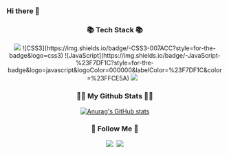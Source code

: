 ### Hi there 👋

<h3 align="center">📚 Tech Stack 📚</h3>
<p align="center">
  <img src=https://img.shields.io/badge/-HTML5-F05032?style=for-the-badge&logo=html5&logoColor=ffffff>
  ![CSS3](https://img.shields.io/badge/-CSS3-007ACC?style=for-the-badge&logo=css3)
  ![JavaScript](https://img.shields.io/badge/-JavaScript-%23F7DF1C?style=for-the-badge&logo=javascript&logoColor=000000&labelColor=%23F7DF1C&color=%23FFCE5A)
  <img src="https://img.shields.io/badge/react%20-%2300D9FF.svg?&style=for-the-badge&logo=react&logoColor=white" />&nbsp;&nbsp;&nbsp;
  <br>
</p>

<h3 align="center">👩‍💻 My Github Stats 👩‍💻</h3>
<div align="center">

[![Anurag's GitHub stats](https://github-readme-stats.vercel.app/api?username=hyeinisfree&hide_title=true&show_icons=true&include_all_commits=true&disable_animations=true&theme=vue)](https://github.com/anuraghazra/github-readme-stats)
</div>
  
<h3 align="center">🌈 Follow Me 🌈</h3>
<p align="center">
  <a href="https://www.instagram.com/si_______ni/"><img src="https://img.shields.io/badge/Instagram-E4405F?style=flat-square&logo=Instagram&logoColor=white&link=https://www.instagram.com/si_______ni/"/></a>&nbsp
  <a href="mailto:tlsgml656@gmail.com"><img src="https://img.shields.io/badge/Gmail-d14836?style=flat-square&logo=Gmail&logoColor=white&link=tlsgml656@gmail.com"/></a>
</p>
